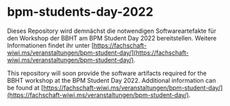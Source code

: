 # bpm-students-day-2022

Dieses Repository wird demnächst die notwendigen Softwareartefakte für den Workshop der BBHT am BPM Student Day 2022 bereitstellen. Weitere Informationen findet ihr unter [https://fachschaft-wiwi.ms/veranstaltungen/bpm-student-day/](https://fachschaft-wiwi.ms/veranstaltungen/bpm-student-day/).

This repository will soon provide the software artifacts required for the BBHT workshop at the BPM Student Day 2022. Additional information can be found at [https://fachschaft-wiwi.ms/veranstaltungen/bpm-student-day/](https://fachschaft-wiwi.ms/veranstaltungen/bpm-student-day/).
